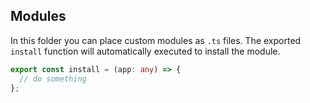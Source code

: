 ## Modules

In this folder you can place custom modules as `.ts` files. The exported `install` function will automatically executed to install the module.

```ts
export const install = (app: any) => {
  // do something
};
```
